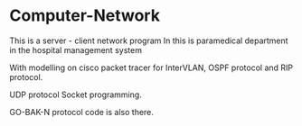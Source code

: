 # Computer-Network
This is a server - client network program
In this is paramedical department in the hospital management system

With modelling on cisco packet tracer for InterVLAN, OSPF protocol and RIP protocol.

UDP protocol Socket programming.

GO-BAK-N protocol code is also there.
